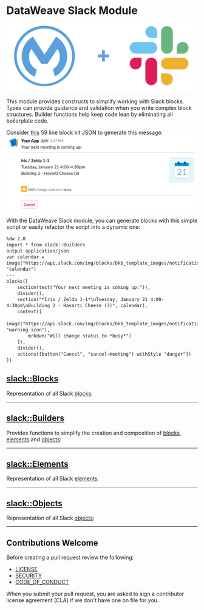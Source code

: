 # DataWeave Slack Module

![MuleSoft + Slack](pages/MuleSlack.png "MuleSoft + Slack")

This module provides constructs to simplify working with Slack blocks. Types can provide guidance and validation
when you write complex block structures. Builder functions help keep code lean by eliminating all boilerplate code.

Consider [this](https://app.slack.com/block-kit-builder/TLK2W2W10#%7B%22blocks%22:%5B%7B%22type%22:%22section%22,%22text%22:%7B%22type%22:%22plain_text%22,%22text%22:%22Your%20next%20meeting%20is%20coming%20up:%22,%22emoji%22:true%7D%7D,%7B%22type%22:%22divider%22%7D,%7B%22type%22:%22section%22,%22text%22:%7B%22type%22:%22mrkdwn%22,%22text%22:%22*Iris%20/%20Zelda%201-1*%5CnTuesday,%20January%2021%204:00-4:30pm%5CnBuilding%202%20-%20Havarti%20Cheese%20(3)%22%7D,%22accessory%22:%7B%22type%22:%22image%22,%22image_url%22:%22https://api.slack.com/img/blocks/bkb_template_images/notifications.png%22,%22alt_text%22:%22calendar%22%7D%7D,%7B%22type%22:%22context%22,%22elements%22:%5B%7B%22type%22:%22image%22,%22image_url%22:%22https://api.slack.com/img/blocks/bkb_template_images/notificationsWarningIcon.png%22,%22alt_text%22:%22warning%20icon%22%7D,%7B%22type%22:%22mrkdwn%22,%22text%22:%22Will%20change%20status%20to%20*busy*%22%7D%5D%7D,%7B%22type%22:%22divider%22%7D,%7B%22type%22:%22actions%22,%22elements%22:%5B%7B%22type%22:%22button%22,%22text%22:%7B%22type%22:%22plain_text%22,%22text%22:%22Cancel%22,%22emoji%22:true%7D,%22action_id%22:%22cancel-meeting%22,%22style%22:%22danger%22%7D%5D%7D%5D%7D)
59 line block kit JSON to generate this message:
![block kit example](pages/example.png)

With the DataWeave Slack module, you can generate blocks with this simple script or easily refactor the script into a dynamic one:

```dataweave
%dw 2.0
import * from slack::Builders
output application/json
var calendar = image("https://api.slack.com/img/blocks/bkb_template_images/notifications.png", "calendar")
---
blocks([
    section(text("Your next meeting is coming up:")),
    divider(),
    section("*Iris / Zelda 1-1*\nTuesday, January 21 4:00-4:30pm\nBuilding 2 - Havarti Cheese (3)", calendar),
    context([
        image("https://api.slack.com/img/blocks/bkb_template_images/notificationsWarningIcon.png", "warning icon"),
        mrkdwn("Will change status to *busy*")
    ]),
    divider(),
    actions([button("Cancel", "cancel-meeting") withStyle "danger"])
])
```

## [slack::Blocks](/src/main/dw/org/mule/weave/slack/modules/Blocks.dwl )

Representation of all Slack [blocks](https://api.slack.com/reference/block-kit/blocks):

________________________________


## [slack::Builders](/src/main/dw/org/mule/weave/slack/modules/Builders.dwl )

Provides functions to simplify the creation and composition of [blocks](https://api.slack.com/block-kit), [elements](https://api.slack.com/reference/block-kit/block-elements) and [objects](https://api.slack.com/reference/block-kit/composition-objects):

________________________________


## [slack::Elements](/src/main/dw/org/mule/weave/slack/modules/Elements.dwl )

Representation of all Slack [elements](https://api.slack.com/reference/block-kit/block-elements):

________________________________


## [slack::Objects](/src/main/dw/org/mule/weave/slack/modules/Objects.dwl )

Representation of all Slack [objects](https://api.slack.com/reference/block-kit/composition-objects):

________________________________

## Contributions Welcome

Before creating a pull request review the following:

* [LICENSE](LICENSE.txt)
* [SECURITY](SECURITY.md)
* [CODE_OF_CONDUCT](CODE_OF_CONDUCT.md)

When you submit your pull request, you are asked to sign a contributor license agreement (CLA) if we don't have one on file for you.